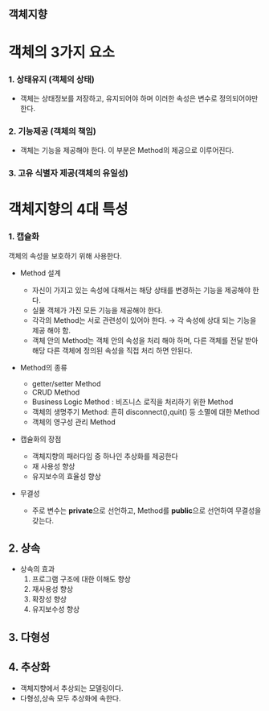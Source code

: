 ## 객체지향

# 객체의 3가지 요소

### 1. 상태유지 (객체의 상태)

- 객체는 상태정보를 저장하고, 유지되어야 하며 이러한 속성은 변수로 정의되어야만 한다.

### 2. 기능제공 (객체의 책임)

- 객체는 기능을 제공해야 한다. 이 부분은 Method의 제공으로 이루어진다.

### 3. 고유 식별자 제공(객체의 유일성)

# 객체지향의 4대 특성

### 1. 캡슐화

객체의 속성을 보호하기 위해 사용한다.

- Method 설계
    - 자신이 가지고 있는 속성에 대해서는 해당 상태를 변경하는 기능을 제공해야 한다.
    - 실물 객체가 가진 모든 기능을 제공해야 한다.
    - 각각의 Method는 서로 관련성이 있어야 한다. → 각 속성에 상대 되는 기능을 제공 해야 함.
    - 객체 안의 Method는 객체 안의 속성을 처리 해야 하며, 다른 객체를 전달 받아 해당 다른 객체에 정의된 속성을 직접 처리 하면 안된다.
    
- Method의 종류
    - getter/setter Method
    - CRUD Method
    - Business Logic Method : 비즈니스 로직을 처리하기 위한 Method
    - 객체의 생명주기 Method: 흔히 disconnect(),quit() 등 소멸에 대한 Method
    - 객체의 영구성 관리 Method
    
- 캡슐화의 장점
    - 객체지향의 패러다임 중 하나인 추상화를 제공한다
    - 재 사용성 향상
    - 유지보수의 효율성 향상
    
- 무결성
    - 주로 변수는 **private**으로 선언하고, Method를 **public**으로 선언하여 무결성을 갖는다.
    

## 2. 상속

- 상속의 효과
    1. 프로그램 구조에 대한 이해도  향상
    2. 재사용성 향상
    3. 확장성 향상
    4. 유지보수성 향상
    

## 3. 다형성

## 4. 추상화

- 객체지향에서 추상되는 모델링이다.
- 다형성,상속 모두 추상화에 속한다.